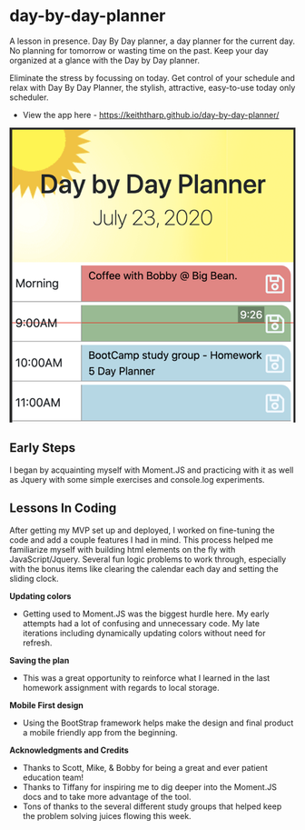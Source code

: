 # day-by-day-planner
A lesson in presence. Day By Day planner, a day planner for the current day. No planning for tomorrow or wasting time on the past. Keep your day organized at a glance with the Day by Day planner.

Eliminate the stress by focussing on today. Get control of your schedule and relax with Day By Day Planner, the stylish, attractive, easy-to-use today only scheduler.

- View the app here - https://keiththarp.github.io/day-by-day-planner/

![Day By Day Planner Screen shot](./assets/screen-shot.png)

## Early Steps

I began by acquainting myself with Moment.JS and practicing with it as well as Jquery with some simple exercises and console.log experiments. 

## Lessons In Coding

After getting my MVP set up and deployed, I worked on fine-tuning the code and add a couple features I had in mind. This process helped me familiarize myself with building html elements on the fly with JavaScript/Jquery. Several fun logic problems to work through, especially with the bonus items like clearing the calendar each day and setting the sliding clock.

**Updating colors**

- Getting used to Moment.JS was the biggest hurdle here. My early attempts had a lot of confusing and unnecessary code. My late iterations including dynamically updating colors without need for refresh.

**Saving the plan**

- This was a great opportunity to reinforce what I learned in the last homework assignment with regards to local storage.

**Mobile First design**

- Using the BootStrap framework helps make the design and final product a mobile friendly app from the beginning.

**Acknowledgments and Credits**

* Thanks to Scott, Mike, & Bobby for being a great and ever patient education team!
* Thanks to Tiffany for inspiring me to dig deeper into the Moment.JS docs and to take more advantage of the tool.
* Tons of thanks to the several different study groups that helped keep the problem solving juices flowing this week.

